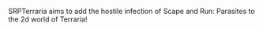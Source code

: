 SRPTerraria aims to add the hostile infection of Scape and Run: Parasites to the 2d world of Terraria!
